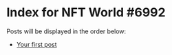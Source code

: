 # Index for NFT World #6992
Posts will be displayed in the order below:

- [Your first post](./001-first.md)

